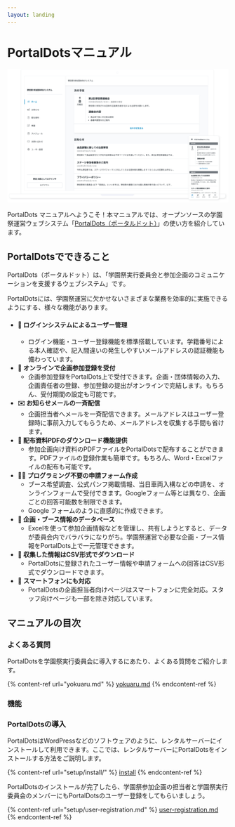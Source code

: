 ```yaml
---
layout: landing
---
```


# PortalDotsマニュアル

![](<.gitbook/assets/image (1).png>)

PortalDots マニュアルへようこそ！本マニュアルでは、オープンソースの学園祭運営ウェブシステム「[PortalDots（ポータルドット）](https://www.portaldots.com)」の使い方を紹介しています。

## PortalDotsでできること

PortalDots（ポータルドット）は、「学園祭実行委員会と参加企画のコミュニケーションを支援するウェブシステム」です。

PortalDotsには、学園祭運営に欠かせないさまざまな業務を効率的に実施できるようにする、様々な機能があります。

* #### 🔐 ログインシステムによるユーザー管理
  * ログイン機能・ユーザー登録機能を標準搭載しています。学籍番号による本人確認や、記入間違いの発生しやすいメールアドレスの認証機能も備わっています。
* **📝 オンラインで企画参加登録を受付**
  * 企画参加登録をPortalDots上で受付できます。企画・団体情報の入力、企画責任者の登録、参加登録の提出がオンラインで完結します。もちろん、受付期間の設定も可能です。
* **✉️ お知らせメールの一斉配信**
  * 企画担当者へメールを一斉配信できます。メールアドレスはユーザー登録時に事前入力してもらうため、メールアドレスを収集する手間も省けます。
* **📄 配布資料PDFのダウンロード機能提供**
  * 参加企画向け資料のPDFファイルをPortalDotsで配布することができます。PDFファイルの登録作業も簡単です。もちろん、Word・Excelファイルの配布も可能です。
* **🧑‍💻 プログラミング不要の申請フォーム作成**
  * ブース希望調査、公式パンフ掲載情報、当日車両入構などの申請を、オンラインフォームで受付できます。Googleフォーム等とは異なり、企画ごとの回答可能数を制限できます。
  * Google フォームのように直感的に作成できます。
* **📂 企画・ブース情報のデータベース**
  * Excelを使って参加企画情報などを管理し、共有しようとすると、データが委員会内でバラバラになりがち。学園祭運営で必要な企画・ブース情報をPortalDots上で一元管理できます。
* **💾 収集した情報はCSV形式でダウンロード**
  * PortalDotsに登録されたユーザー情報や申請フォームへの回答はCSV形式でダウンロードできます。
* **📱 スマートフォンにも対応**
  * PortalDotsの企画担当者向けページはスマートフォンに完全対応。スタッフ向けページも一部を除き対応しています。

## マニュアルの目次



### よくある質問

PortalDotsを学園祭実行委員会に導入するにあたり、よくある質問をご紹介します。

{% content-ref url="yokuaru.md" %}
[yokuaru.md](yokuaru.md)
{% endcontent-ref %}

### 機能



### PortalDotsの導入

PortalDotsはWordPressなどのソフトウェアのように、レンタルサーバーにインストールして利用できます。ここでは、レンタルサーバーにPortalDotsをインストールする方法をご説明します。

{% content-ref url="setup/install/" %}
[install](setup/install/)
{% endcontent-ref %}

PortalDotsのインストールが完了したら、学園祭参加企画の担当者と学園祭実行委員会のメンバーにもPortalDotsのユーザー登録をしてもらいましょう。

{% content-ref url="setup/user-registration.md" %}
[user-registration.md](setup/user-registration.md)
{% endcontent-ref %}
